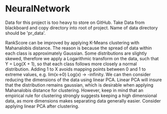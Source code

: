 # NeuralNetwork

Data for this project is too heavy to store on GitHub. 
Take Data from blackboard and copy directory into root of project.
Name of data directory should be 'pr_data'.

RankScore can be improved by applying K-Means clustering with Mahanalobis distance. 
The reason is because the spread of data within each class is approximately Gaussian. 
Some distributions are slightly skewed, therefore we apply a Logarithmic transform on the data,
such that Y = Log(X + 1), so that each class follows more closely a normal distribution. 
Adding 1 to X avoids mapping points between 0 and 1 to extreme values, e.g. lim(x->0) Log(x) -> -infinity. 
We can then consider reducing the dimensions of the data using linear PCA. 
Linear PCA will insure that the distribution remains gaussian, which is desirable when applying
Mahanalobis distance for clustering. However, keep in mind that an empirical rule for clustering
strongly suggests keeping a high dimensional data, as more dimensions makes separating data
generally easier. Consider applying linear PCA after clustering.
